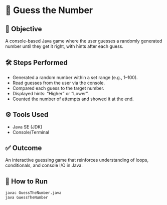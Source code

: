 # 🎯 Guess the Number

## 📌 Objective
A console-based Java game where the user guesses a randomly generated number until they get it right, with hints after each guess.

## 🛠️ Steps Performed
- Generated a random number within a set range (e.g., 1–100).
- Read guesses from the user via the console.
- Compared each guess to the target number.
- Displayed hints: “Higher” or “Lower”.
- Counted the number of attempts and showed it at the end.

## ⚙️ Tools Used
- Java SE (JDK)
- Console/Terminal

## ✅ Outcome
An interactive guessing game that reinforces understanding of loops, conditionals, and console I/O in Java.

## 🚀 How to Run
```bash
javac GuessTheNumber.java
java GuessTheNumber
